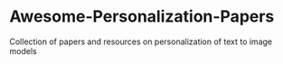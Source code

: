 # Awesome-Personalization-Papers
Collection of papers and resources on personalization of text to image models
